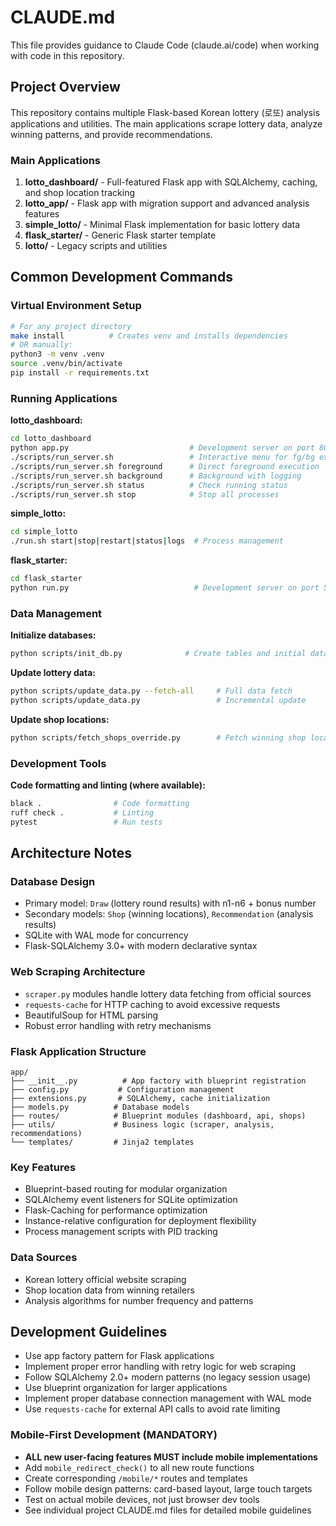 # CLAUDE.md

This file provides guidance to Claude Code (claude.ai/code) when working with code in this repository.

## Project Overview

This repository contains multiple Flask-based Korean lottery (로또) analysis applications and utilities. The main applications scrape lottery data, analyze winning patterns, and provide recommendations.

### Main Applications

1. **lotto_dashboard/** - Full-featured Flask app with SQLAlchemy, caching, and shop location tracking
2. **lotto_app/** - Flask app with migration support and advanced analysis features
3. **simple_lotto/** - Minimal Flask implementation for basic lottery data
4. **flask_starter/** - Generic Flask starter template
5. **lotto/** - Legacy scripts and utilities

## Common Development Commands

### Virtual Environment Setup
```bash
# For any project directory
make install          # Creates venv and installs dependencies
# OR manually:
python3 -m venv .venv
source .venv/bin/activate
pip install -r requirements.txt
```

### Running Applications

**lotto_dashboard:**
```bash
cd lotto_dashboard
python app.py                           # Development server on port 8080
./scripts/run_server.sh                 # Interactive menu for fg/bg execution
./scripts/run_server.sh foreground      # Direct foreground execution
./scripts/run_server.sh background      # Background with logging
./scripts/run_server.sh status          # Check running status
./scripts/run_server.sh stop            # Stop all processes
```

**simple_lotto:**
```bash
cd simple_lotto
./run.sh start|stop|restart|status|logs  # Process management
```

**flask_starter:**
```bash
cd flask_starter
python run.py                            # Development server on port 5000
```

### Data Management

**Initialize databases:**
```bash
python scripts/init_db.py              # Create tables and initial data
```

**Update lottery data:**
```bash
python scripts/update_data.py --fetch-all     # Full data fetch
python scripts/update_data.py                 # Incremental update
```

**Update shop locations:**
```bash
python scripts/fetch_shops_override.py        # Fetch winning shop locations
```

### Development Tools

**Code formatting and linting (where available):**
```bash
black .                # Code formatting
ruff check .           # Linting
pytest                 # Run tests
```

## Architecture Notes

### Database Design
- Primary model: `Draw` (lottery round results) with n1-n6 + bonus number
- Secondary models: `Shop` (winning locations), `Recommendation` (analysis results)
- SQLite with WAL mode for concurrency
- Flask-SQLAlchemy 3.0+ with modern declarative syntax

### Web Scraping Architecture
- `scraper.py` modules handle lottery data fetching from official sources
- `requests-cache` for HTTP caching to avoid excessive requests
- BeautifulSoup for HTML parsing
- Robust error handling with retry mechanisms

### Flask Application Structure
```
app/
├── __init__.py          # App factory with blueprint registration
├── config.py           # Configuration management
├── extensions.py       # SQLAlchemy, cache initialization
├── models.py          # Database models
├── routes/            # Blueprint modules (dashboard, api, shops)
├── utils/             # Business logic (scraper, analysis, recommendations)
└── templates/         # Jinja2 templates
```

### Key Features
- Blueprint-based routing for modular organization
- SQLAlchemy event listeners for SQLite optimization
- Flask-Caching for performance optimization
- Instance-relative configuration for deployment flexibility
- Process management scripts with PID tracking

### Data Sources
- Korean lottery official website scraping
- Shop location data from winning retailers
- Analysis algorithms for number frequency and patterns

## Development Guidelines

- Use app factory pattern for Flask applications
- Implement proper error handling with retry logic for web scraping
- Follow SQLAlchemy 2.0+ modern patterns (no legacy session usage)
- Use blueprint organization for larger applications
- Implement proper database connection management with WAL mode
- Use `requests-cache` for external API calls to avoid rate limiting

### Mobile-First Development (MANDATORY)
- **ALL new user-facing features MUST include mobile implementations**
- Add `mobile_redirect_check()` to all new route functions
- Create corresponding `/mobile/*` routes and templates
- Follow mobile design patterns: card-based layout, large touch targets
- Test on actual mobile devices, not just browser dev tools
- See individual project CLAUDE.md files for detailed mobile guidelines
